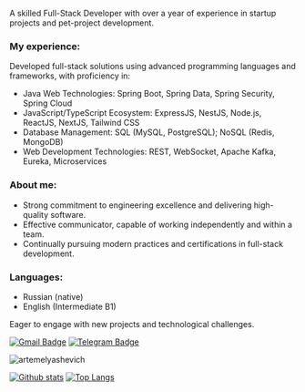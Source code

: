 A skilled Full-Stack Developer with over a year of experience in startup projects and pet-project development.

### My experience:
Developed full-stack solutions using advanced programming languages and frameworks, with proficiency in: 
- Java Web Technologies: Spring Boot, Spring Data, Spring Security, Spring Cloud
- JavaScript/TypeScript Ecosystem: ExpressJS, NestJS, Node.js, ReactJS, NextJS, Tailwind CSS
- Database Management: SQL (MySQL, PostgreSQL); NoSQL (Redis, MongoDB)
- Web Development Technologies: REST, WebSocket, Apache Kafka, Eureka, Microservices

### About me: 
- Strong commitment to engineering excellence and delivering high-quality software.
- Effective communicator, capable of working independently and within a team.
- Continually pursuing modern practices and certifications in full-stack development.

### Languages:
- Russian (native)
- English (Intermediate B1)

Eager to engage with new projects and technological challenges.

[![Gmail Badge](https://img.shields.io/badge/-elyashevich.artem06@gmail.com-c14438?style=flat&logo=Gmail&logoColor=white&link=mailto:elyashevich.artem06@gmail.com)](mailto:elyashevich.artem06@gmail.com)
[![Telegram Badge](https://img.shields.io/badge/-artem_elyashevich-blue?style=social&logo=telegram&link=https://t.me/artem_elyashevich)](https://t.me/artem_elyashevich) <p align='left'>

<p align=left> <img src=https://komarev.com/ghpvc/?username=artemelyashevich alt=artemelyashevich /> </p>

[![Github stats](https://github-readme-stats.vercel.app/api?username=artemelyashevich&show_icons=true&include_all_commits=true)](https://github.com/artemelyashevich/github-readme-stats)
[![Top Langs](https://github-readme-stats.vercel.app/api/top-langs/?username=artemelyashevich&layout=compact)](https://github.com/artemelyashevich/github-readme-stats)
